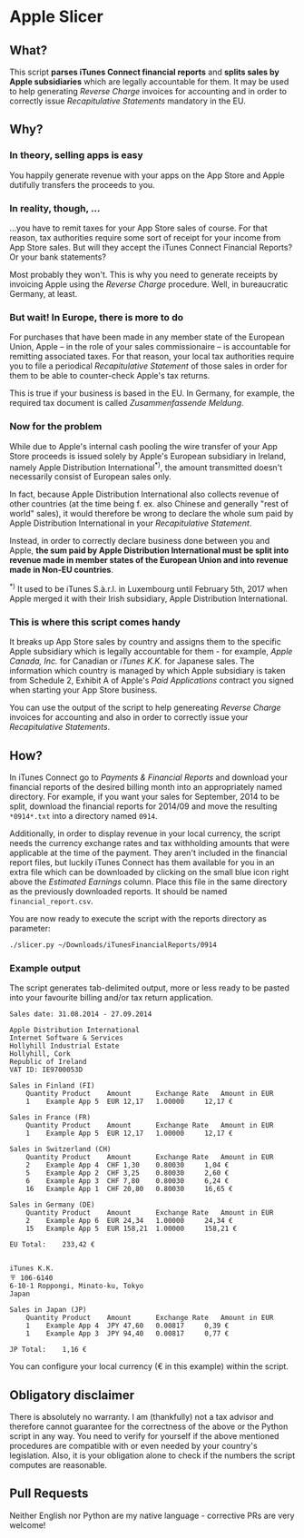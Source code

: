 # Apple Slicer

## What?
This script **parses iTunes Connect financial reports** and **splits sales by Apple subsidiaries** which are legally accountable for them.
It may be used to help generating *Reverse Charge* invoices for accounting and in order to correctly issue *Recapitulative Statements* mandatory in the EU.

## Why?

### In theory, selling apps is easy
You happily generate revenue with your apps on the App Store and Apple dutifully transfers the proceeds to you.

### In reality, though, ...
...you have to remit taxes for your App Store sales of course. For that reason, tax authorities require some sort of receipt for your income from App Store sales.
But will they accept the iTunes Connect Financial Reports? Or your bank statements?

Most probably they won't. This is why you need to generate receipts by invoicing Apple using the *Reverse Charge* procedure. Well, in bureaucratic Germany, at least.

### But wait! In Europe, there is more to do
For purchases that have been made in any member state of the European Union, Apple – in the role of your sales commissionaire – is accountable for remitting associated taxes.
For that reason, your local tax authorities require you to file a periodical *Recapitulative Statement* of those sales in order for them to be able to counter-check Apple's tax returns.

This is true if your business is based in the EU. In Germany, for example, the required tax document is called *Zusammenfassende Meldung*.

### Now for the problem
While due to Apple's internal cash pooling the wire transfer of your App Store proceeds is issued solely by Apple's European subsidiary in Ireland, namely Apple Distribution International<sup>*)</sup>, the amount transmitted doesn't necessarily consist of European sales only.

In fact, because Apple Distribution International also collects revenue of other countries (at the time being f. ex. also Chinese and generally "rest of world" sales), it would therefore be wrong to declare the whole sum paid by Apple Distribution International in your *Recapitulative Statement*.

Instead, in order to correctly declare business done between you and Apple, **the sum paid by Apple Distribution International must be split into revenue made in member states of the European Union and into revenue made in Non-EU countries**.

<sup>*)</sup> It used to be iTunes S.à.r.l. in Luxembourg until February 5th, 2017 when Apple merged it with their Irish subsidiary, Apple Distribution International.

### This is where this script comes handy
It breaks up App Store sales by country and assigns them to the specific Apple subsidiary which is legally accountable for them - for example,  *Apple Canada, Inc.* for Canadian or *iTunes K.K.* for Japanese sales.
The information which country is managed by which Apple subsidiary is taken from Schedule 2, Exhibit A of Apple's *Paid Applications* contract you signed when starting your App Store business.

You can use the output of the script to help genereating *Reverse Charge* invoices for accounting and also in order to correctly issue your *Recapitulative Statements*.

## How?

In iTunes Connect go to *Payments & Financial Reports* and download your financial reports of the desired billing month into an appropriately named directory.
For example, if you want your sales for September, 2014 to be split, download the financial reports for 2014/09 and move the resulting `*0914*.txt` into a directory named `0914`.

Additionally, in order to display revenue in your local currency, the script needs the currency exchange rates and tax withholding amounts that were applicable at the time of the payment.
They aren't included in the financial report files, but luckily iTunes Connect has them available for you in an extra file which can be downloaded by clicking on the small blue icon right above the *Estimated Earnings* column. 
Place this file in the same directory as the previously downloaded reports. It should be named `financial_report.csv`.

You are now ready to execute the script with the reports directory as parameter:

```sh
./slicer.py ~/Downloads/iTunesFinancialReports/0914
```
### Example output

The script generates tab-delimited output, more or less ready to be pasted into your favourite billing and/or tax return application.

```text
Sales date: 31.08.2014 - 27.09.2014 

Apple Distribution International
Internet Software & Services
Hollyhill Industrial Estate
Hollyhill, Cork
Republic of Ireland
VAT ID: IE9700053D

Sales in Finland (FI)
	Quantity Product	Amount		Exchange Rate	Amount in EUR
	1	 Example App 5	EUR 12,17	1.00000		12,17 €

Sales in France (FR)
	Quantity Product	Amount		Exchange Rate	Amount in EUR
	1	 Example App 5	EUR 12,17	1.00000		12,17 €

Sales in Switzerland (CH)
	Quantity Product	Amount		Exchange Rate	Amount in EUR
	2	 Example App 4	CHF 1,30	0.80030		1,04 €
	5	 Example App 2	CHF 3,25	0.80030		2,60 €
	6	 Example App 3	CHF 7,80	0.80030		6,24 €
	16	 Example App 1	CHF 20,80	0.80030		16,65 €

Sales in Germany (DE)
	Quantity Product	Amount		Exchange Rate	Amount in EUR
	2	 Example App 6	EUR 24,34	1.00000		24,34 €
	15	 Example App 5	EUR 158,21	1.00000		158,21 €

EU Total:	 233,42 €


iTunes K.K.
〒 106-6140
6-10-1 Roppongi, Minato-ku, Tokyo
Japan

Sales in Japan (JP)
	Quantity Product	Amount		Exchange Rate	Amount in EUR
	1	 Example App 4	JPY 47,60	0.00817		0,39 €
	1	 Example App 3	JPY 94,40	0.00817		0,77 €

JP Total:	 1,16 €
```

You can configure your local currency (€ in this example) within the script.

## Obligatory disclaimer

There is absolutely no warranty. I am (thankfully) not a tax advisor and therefore cannot guarantee for the correctness of the above or the Python script in any way.
You need to verify for yourself if the above mentioned procedures are compatible with or even needed by your country's legislation.
Also, it is your obligation alone to check if the numbers the script computes are reasonable.

## Pull Requests
Neither English nor Python are my native language - corrective PRs are very welcome!
